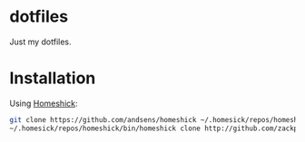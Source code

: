 dotfiles
========
Just my dotfiles.

Installation
============
Using [Homeshick](https://github.com/andsens/homeshick):
```bash
git clone https://github.com/andsens/homeshick ~/.homesick/repos/homeshick
~/.homesick/repos/homeshick/bin/homeshick clone http://github.com/zackp30/dotfiles
```

